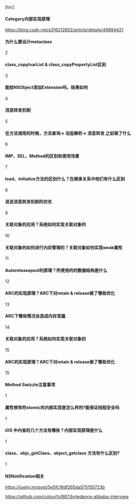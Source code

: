 [toc]
#### Category内部实现原理
https://blog.csdn.net/a316212802/article/details/49894421
#### 为什么要设计metaclass
2
#### class_copyIvarList & class_copyPropertyList区别
3
#### 能给NSObject添加Extension吗，结果如何
4
#### 消息转发机制
5
#### 在方法调用的时候，方法查询-> 动态解析-> 消息转发 之前做了什么
6
#### IMP、SEL、Method的区别和使用场景
7
#### load、initialize方法的区别什么？在继承关系中他们有什么区别
8
#### 说说消息转发机制的优劣
9
#### 关联对象的应用？系统如何实现关联对象的
10
#### 关联对象的如何进行内存管理的？关联对象如何实现weak属性
11
#### Autoreleasepool的原理？所使用的的数据结构是什么
12
#### ARC的实现原理？ARC下对retain & release做了哪些优化
13
#### ARC下哪些情况会造成内存泄漏
14
#### 关联对象的应用？系统如何实现关联对象的
15
#### ARC的实现原理？ARC下对retain & release做了哪些优化
15
#### Method Swizzle注意事项
1
#### 属性修饰符atomic的内部实现是怎么样的?能保证线程安全吗
1
#### iOS 中内省的几个方法有哪些？内部实现原理是什么
1
#### class、objc_getClass、object_getclass 方法有什么区别?
1
#### NSNotification相关
https://juejin.im/post/5e5fc16df265da575155723b



https://github.com/colourful987/bytedance-alibaba-interview